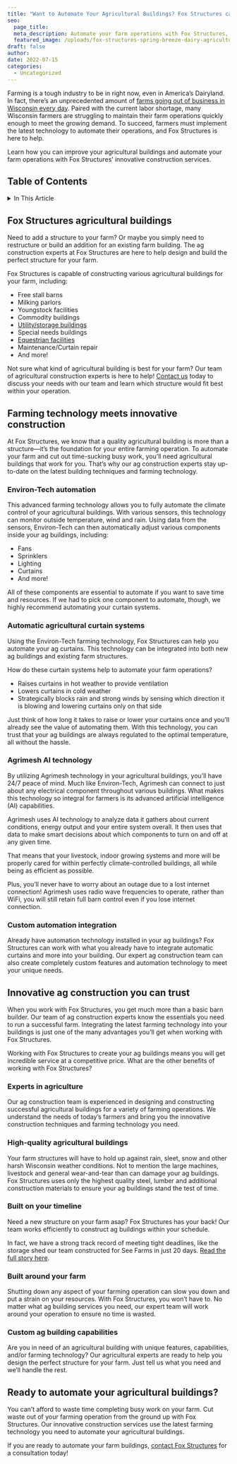 ```yaml
---
title: "Want to Automate Your Agricultural Buildings? Fox Structures can Help."
seo:
  page_title:
  meta_description: Automate your farm operations with Fox Structures, integrating the latest farming technology into your agricultural buildings.
  featured_image: /uploads/fox-structures-spring-breeze-dairy-agricultural-construction.jpg
draft: false
author:
date: 2022-07-15
categories:
  - Uncategorized
---
```


Farming is a tough industry to be in right now, even in America’s Dairyland. In fact, there’s an unprecedented amount of [farms going out of business in Wisconsin every day](/resources/rebuilding-the-wisconsin-dream/). Paired with the current labor shortage, many Wisconsin farmers are struggling to maintain their farm operations quickly enough to meet the growing demand. To succeed, farmers must implement the latest technology to automate their operations, and Fox Structures is here to help.

Learn how you can improve your agricultural buildings and automate your farm operations with Fox Structures’ innovative construction services.

## Table of Contents

<details>
  <summary>In This Article</summary>
  <ul>
    <li><a href="#fox-structures-agricultural-buildings">Fox Structures agricultural buildings</a></li>
    <li><a href="#farming-technology-meets-innovative-construction">Farming technology meets innovative construction</a></li>
    <li><a href="#innovative-ag-construction-you-can-trust">Innovative ag construction you can trust</a></li>
    <li><a href="#ready-to-automate-your-agricultural-buildings">Ready to automate your agricultural buildings?</a></li>
  </ul>
</details>

## Fox Structures agricultural buildings
Need to add a structure to your farm? Or maybe you simply need to restructure or build an addition for an existing farm building. The ag construction experts at Fox Structures are here to help design and build the perfect structure for your farm.

Fox Structures is capable of constructing various agricultural buildings for your farm, including:

- Free stall barns
- Milking parlors
- Youngstock facilities
- Commodity buildings
- [Utility/storage buildings](/construction-services/storage/)
- Special needs buildings
- [Equestrian facilities](/construction-services/equestrian/)
- Maintenance/Curtain repair
- And more!

Not sure what kind of agricultural building is best for your farm? Our team of agricultural construction experts is here to help! [Contact us](/contact/) today to discuss your needs with our team and learn which structure would fit best within your operation.

## Farming technology meets innovative construction
At Fox Structures, we know that a quality agricultural building is more than a structure—it’s the foundation for your entire farming operation. To automate your farm and cut out time-sucking busy work, you’ll need agricultural buildings that work for you. That’s why our ag construction experts stay up-to-date on the latest building techniques and farming technology.

### Environ-Tech automation
This advanced farming technology allows you to fully automate the climate control of your agricultural buildings. With various sensors, this technology can monitor outside temperature, wind and rain. Using data from the sensors, Environ-Tech can then automatically adjust various components inside your ag buildings, including:

- Fans
- Sprinklers
- Lighting
- Curtains
- And more!

All of these components are essential to automate if you want to save time and resources. If we had to pick one component to automate, though, we highly recommend automating your curtain systems.

### Automatic agricultural curtain systems
Using the Environ-Tech farming technology, Fox Structures can help you automate your ag curtains. This technology can be integrated into both new ag buildings and existing farm structures.

How do these curtain systems help to automate your farm operations?

- Raises curtains in hot weather to provide ventilation
- Lowers curtains in cold weather
- Strategically blocks rain and strong winds by sensing which direction it is blowing and lowering curtains only on that side

Just think of how long it takes to raise or lower your curtains once and you’ll already see the value of automating them. With this technology, you can trust that your ag buildings are always regulated to the optimal temperature, all without the hassle.

### Agrimesh AI technology
By utilizing Agrimesh technology in your agricultural buildings, you’ll have 24/7 peace of mind. Much like Environ-Tech, Agrimesh can connect to just about any electrical component throughout various buildings. What makes this technology so integral for farmers is its advanced artificial intelligence (AI) capabilities.

Agrimesh uses AI technology to analyze data it gathers about current conditions, energy output and your entire system overall. It then uses that data to make smart decisions about which components to turn on and off at any given time.

That means that your livestock, indoor growing systems and more will be properly cared for within perfectly climate-controlled buildings, all while being as efficient as possible.

Plus, you’ll never have to worry about an outage due to a lost internet connection! Agrimesh uses radio wave frequencies to operate, rather than WiFi, you will still retain full barn control even if you lose internet connection.

### Custom automation integration
Already have automation technology installed in your ag buildings? Fox Structures can work with what you already have to integrate automatic curtains and more into your building. Our expert ag construction team can also create completely custom features and automation technology to meet your unique needs.

## Innovative ag construction you can trust
When you work with Fox Structures, you get much more than a basic barn builder. Our team of ag construction experts know the essentials you need to run a successful farm. Integrating the latest farming technology into your buildings is just one of the many advantages you’ll get when working with Fox Structures.

Working with Fox Structures to create your ag buildings means you will get incredible service at a competitive price. What are the other benefits of working with Fox Structures?

### Experts in agriculture
Our ag construction team is experienced in designing and constructing successful agricultural buildings for a variety of farming operations. We understand the needs of today’s farmers and bring you the innovative construction techniques and farming technology you need.

### High-quality agricultural buildings
Your farm structures will have to hold up against rain, sleet, snow and other harsh Wisconsin weather conditions. Not to mention the large machines, livestock and general wear-and-tear than can damage your ag buildings. Fox Structures uses only the highest quality steel, lumber and additional construction materials to ensure your ag buildings stand the test of time.

### Built on your timeline
Need a new structure on your farm asap? Fox Structures has your back! Our team works efficiently to construct ag buildings within your schedule.

In fact, we have a strong track record of meeting tight deadlines, like the storage shed our team constructed for See Farms in just 20 days. [Read the full story here](/portfolio/see-farms-rebuild/).

### Built around your farm
Shutting down any aspect of your farming operation can slow you down and put a strain on your resources. With Fox Structures, you won’t have to. No matter what ag building services you need, our expert team will work around your operation to ensure no time is wasted.

### Custom ag building capabilities
Are you in need of an agricultural building with unique features, capabilities, and/or farming technology? Our agricultural experts are ready to help you design the perfect structure for your farm. Just tell us what you need and we’ll handle the rest.

## Ready to automate your agricultural buildings?
You can’t afford to waste time completing busy work on your farm. Cut waste out of your farming operation from the ground up with Fox Structures. Our innovative construction services use the latest farming technology you need to automate your agricultural buildings.

If you are ready to automate your farm buildings, [contact Fox Structures](/contact/) for a consultation today!